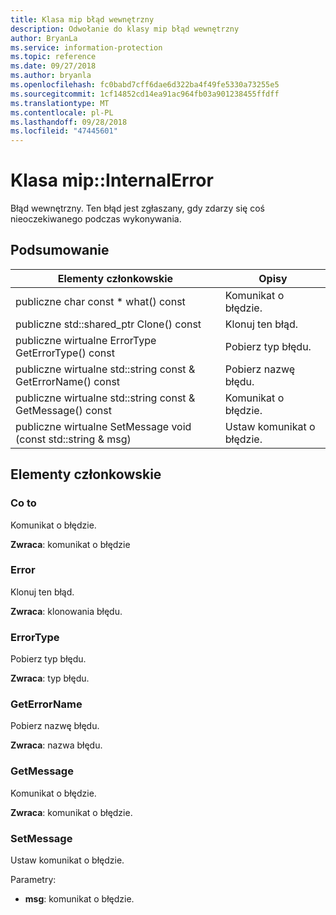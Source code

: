 ```yaml
---
title: Klasa mip błąd wewnętrzny
description: Odwołanie do klasy mip błąd wewnętrzny
author: BryanLa
ms.service: information-protection
ms.topic: reference
ms.date: 09/27/2018
ms.author: bryanla
ms.openlocfilehash: fc0babd7cff6dae6d322ba4f49fe5330a73255e5
ms.sourcegitcommit: 1cf14852cd14ea91ac964fb03a901238455ffdff
ms.translationtype: MT
ms.contentlocale: pl-PL
ms.lasthandoff: 09/28/2018
ms.locfileid: "47445601"
---
```

# <a name="class-mipinternalerror"></a>Klasa mip::InternalError 
Błąd wewnętrzny. Ten błąd jest zgłaszany, gdy zdarzy się coś nieoczekiwanego podczas wykonywania.
  
## <a name="summary"></a>Podsumowanie
 Elementy członkowskie                        | Opisy                                
--------------------------------|---------------------------------------------
 publiczne char const * what() const  |  Komunikat o błędzie.
publiczne std::shared_ptr<Error> Clone() const  |  Klonuj ten błąd.
 publiczne wirtualne ErrorType GetErrorType() const  |  Pobierz typ błędu.
 publiczne wirtualne std::string const & GetErrorName() const  |  Pobierz nazwę błędu.
 publiczne wirtualne std::string const & GetMessage() const  |  Komunikat o błędzie.
 publiczne wirtualne SetMessage void (const std::string & msg)  |  Ustaw komunikat o błędzie.
  
## <a name="members"></a>Elementy członkowskie
  
### <a name="what"></a>Co to
Komunikat o błędzie.

  
**Zwraca**: komunikat o błędzie
  
### <a name="error"></a>Error
Klonuj ten błąd.

  
**Zwraca**: klonowania błędu.
  
### <a name="errortype"></a>ErrorType
Pobierz typ błędu.

  
**Zwraca**: typ błędu.
  
### <a name="geterrorname"></a>GetErrorName
Pobierz nazwę błędu.

  
**Zwraca**: nazwa błędu.
  
### <a name="getmessage"></a>GetMessage
Komunikat o błędzie.

  
**Zwraca**: komunikat o błędzie.
  
### <a name="setmessage"></a>SetMessage
Ustaw komunikat o błędzie.

Parametry:  
* **msg**: komunikat o błędzie.

